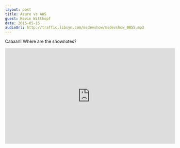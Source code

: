 ```yaml
---
layout: post
title: Azure vs AWS
guest: Kevin Wittkopf
date: 2015-05-15
audioUrl: http://traffic.libsyn.com/msdevshow/msdevshow_0055.mp3
---
```


Caaaarl! Where are the shownotes?

<iframe width="560" height="315" src="https://www.youtube.com/embed/kZUPCB9533Y" frameborder="0" allowfullscreen></iframe>